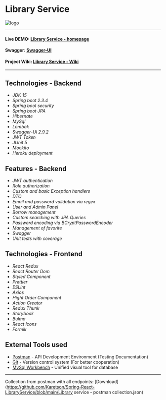# Library Service
![logo](https://github.com/Karetson/Spring-React-LibraryService/blob/main/logo.jpg)
***
#### Live DEMO: [Library Service - homepage](https://orzeleagle122.github.io/library-book/#/library-book/ "Library Service DEMO")
#### Swagger: [Swagger-UI](https://spring-react-library-service.herokuapp.com/swagger-ui.html "Swagger")
#### Project Wiki: [Library Service - Wiki](https://github.com/Karetson/Spring-React-LibraryService/wiki "Library Service Wiki")
***

## Technologies - Backend
* *JDK 15*
* *Spring boot 2.3.4*
* *Spring boot security*
* *Spring boot JPA*
* *Hibernate*
* *MySql*
* *Lombok*
* *Swagger-UI 2.9.2*
* *JWT Token*
* *JUnit 5*
* *Mockito*
* *Heroku deployment*

## Features - Backend
* *JWT authentication*
* *Role authorization*
* *Custom and basic Exception handlers*
* *DTO*
* *Email and password validation via regex*
* *User and Admin Panel*
* *Borrow management*
* *Custom searching with JPA Queries*
* *Password encoding via BCryptPasswordEncoder*
* *Management of favorite*
* *Swagger*
* *Unit tests with coverage*

## Technologies - Frontend
* *React Redux*
* *React Router Dom*
* *Styled Component*
* *Prettier*
* *ESLint*
* *Axios*
* *Hight Order Component*
* *Action Creator*
* *Redux Thunk*
* *Storybook*
* *Bulma*
* *React Icons*
* *Formik*


## External Tools used
* [Postman](https://www.postman.com/) - API Development Environment (Testing Documentation)
* [Git](https://git-scm.com/) - Version control system (For better cooperation)
* [MySql Workbench](https://www.mysql.com/products/workbench/) - Unified visual tool for database
***
Collection from postman with all endpoints: [Download](https://github.com/Karetson/Spring-React-LibraryService/blob/main/Library service - postman collection.json)
